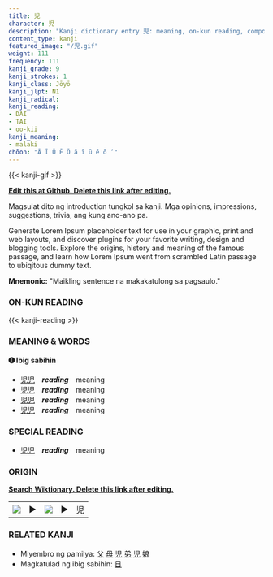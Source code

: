 ```yaml
---
title: 児
character: 児
description: "Kanji dictionary entry 児: meaning, on-kun reading, compounds, origin, related kanji"
content_type: kanji
featured_image: "/児.gif"
weight: 111
frequency: 111
kanji_grade: 9
kanji_strokes: 1
kanji_class: Jōyō
kanji_jlpt: N1
kanji_radical: 
kanji_reading: 
- DAI
- TAI
- oo-kii
kanji_meaning:
- malaki
chōon: "Ā Ī Ū Ē Ō ā ī ū ē ō ’"
---
```

[//]: # (Don't edit the line below. Kanji animated GIF code is automatically generated.)
{{< kanji-gif >}}

[//]: # (Edit below this line.)

**[Edit this at Github. Delete this link after editing.](https://github.com/tim0g/tim/tree/main/content/kanji/児/index.md)**

Magsulat dito ng introduction tungkol sa kanji. Mga opinions, impressions, suggestions, trivia, ang kung ano-ano pa.

Generate Lorem Ipsum placeholder text for use in your graphic, print and web layouts, and discover plugins for your favorite writing, design and blogging tools. Explore the origins, history and meaning of the famous passage, and learn how Lorem Ipsum went from scrambled Latin passage to ubiqitous dummy text.
 
**Mnemonic:** "Maikling sentence na makakatulong sa pagsaulo."

### ON-KUN READING

[//]: # (Don't edit the line below. ON-KUN READING code is automatically generated.)
{{< kanji-reading >}}

### MEANING & WORDS

#### ➊ **Ibig sabihin**
  - [児](../児)[児](../児)　***reading***　meaning
  - [児](../児)[児](../児)　***reading***　meaning
  - [児](../児)[児](../児)　***reading***　meaning
  - [児](../児)[児](../児)　***reading***　meaning

### SPECIAL READING
  - [児](../児)[児](../児)　***reading***　meaning

### ORIGIN

**[Search Wiktionary. Delete this link after editing.](https://wiktionary.org/wiki/児)**
<table class="kanji-table"><tr><td>
<img src="60px-児-bronze.svg.png">
</td><td>▶</td><td>
<img src="60px-児-oracle.svg.png">
</td><td>▶</td>
<td class="kanji-origin">児</td>
</tr></table>

### RELATED KANJI
- Miyembro ng pamilya: [父](../父) [母](../母) [児](../児) [弟](../弟) [児](../児) [娘](../娘)
- Magkatulad ng ibig sabihin: [日](../日)
